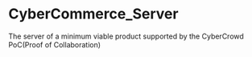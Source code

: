 # CyberCommerce_Server
The server of a minimum viable product supported by the CyberCrowd PoC(Proof of Collaboration)
